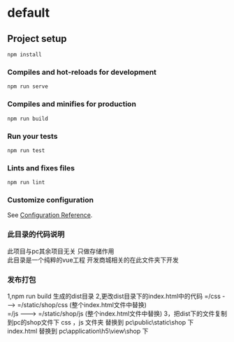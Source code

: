 # default

## Project setup
```
npm install
```

### Compiles and hot-reloads for development
```
npm run serve
```

### Compiles and minifies for production
```
npm run build
```

### Run your tests
```
npm run test
```

### Lints and fixes files
```
npm run lint
```

### Customize configuration
See [Configuration Reference](https://cli.vuejs.org/config/).

###  此目录的代码说明

此项目与pc其余项目无关  只做存储作用  
此目录是一个纯粹的vue工程
开发商城相关的在此文件夹下开发  
 
###   发布打包 
1,npm run build 生成的dist目录
2,更改dist目录下的index.html中的代码         =/css  --->  =/static/shop/css    (整个index.html文件中替换)  
				                          =/js  --->  =/static/shop/js    (整个index.html文件中替换)
3，把dist下的文件复制到pc的shop文件下
css ，js  文件夹      替换到           pc\public\static\shop    下   
index.html           替换到           pc\application\h5\view\shop   下  
